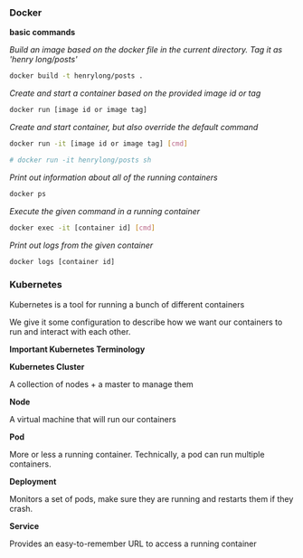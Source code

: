 ### Docker



**basic commands**



*Build an image based on the docker file in the current directory. Tag it as 'henry long/posts'*

```bash
docker build -t henrylong/posts .
```



*Create and start a container based on the provided image id or tag*

```bash
docker run [image id or image tag]
```



*Create and start container, but also override the default command*

```bash
docker run -it [image id or image tag] [cmd]

# docker run -it henrylong/posts sh
```



*Print out information about all of the running containers*

```bash
docker ps
```



*Execute the given command in a running container*

```bash
docker exec -it [container id] [cmd]
```



*Print out logs from the given container*

```bash
docker logs [container id]
```



### Kubernetes



Kubernetes is a tool for running a bunch of different containers

We give it some configuration to describe how we want our containers to run and interact with each other.



**Important Kubernetes Terminology**



**Kubernetes Cluster**

A collection of nodes + a master to manage them

**Node**

A virtual machine that will run our containers

**Pod**

More or less a running container. Technically, a pod can run multiple containers.

**Deployment**

Monitors a set of pods, make sure they are running and restarts them if they crash.

**Service**

Provides an easy-to-remember URL to access a running container















